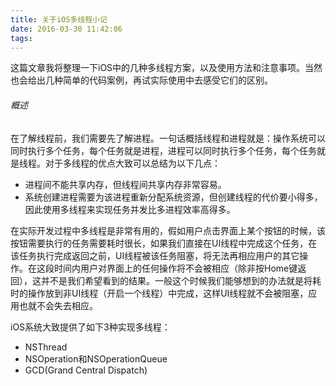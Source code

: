 ```yaml
---
title: 关于iOS多线程小记
date: 2016-03-30 11:42:06
tags:
---
```


这篇文章我将整理一下iOS中的几种多线程方案，以及使用方法和注意事项。当然也会给出几种简单的代码案例，再试实际使用中去感受它们的区别。

###### 概述

在了解线程前，我们需要先了解进程。一句话概括线程和进程就是：操作系统可以同时执行多个任务，每个任务就是进程，进程可以同时执行多个任务，每个任务就是线程。对于多线程的优点大致可以总结为以下几点：
* 进程间不能共享内存，但线程间共享内存非常容易。
* 系统创建进程需要为该进程重新分配系统资源，但创建线程的代价要小得多，因此使用多线程来实现任务并发比多进程效率高得多。

<!-- more -->

在实际开发过程中多线程是非常有用的，假如用户点击界面上某个按钮的时候，该按钮需要执行的任务需要耗时很长，如果我们直接在UI线程中完成这个任务，在该任务执行完成返回之前，UI线程被该任务阻塞，将无法再相应用户的其它操作。在这段时间内用户对界面上的任何操作将不会被相应（除非按Home键返回），这并不是我们希望看到的结果。一般这个时候我们能够想到的办法就是将耗时的操作放到非UI线程（开启一个线程）中完成，这样UI线程就不会被阻塞，应用也就不会失去相应。

iOS系统大致提供了如下3种实现多线程：
* NSThread
* NSOperation和NSOperationQueue
* GCD(Grand Central Dispatch)
